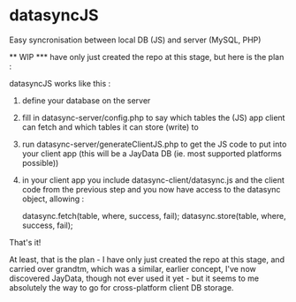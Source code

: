 datasyncJS
==========

Easy syncronisation between local DB (JS) and server (MySQL, PHP)


** WIP *** have only just created the repo at this stage, but here is the plan :


datasyncJS works like this :

1. define your database on the server
2. fill in datasync-server/config.php to say which tables the (JS) app client can fetch and which tables it can store (write) to
3. run datasync-server/generateClientJS.php to get the JS code to put into your client app (this will be a JayData DB (ie. most supported platforms possible))
4. in your client app you include datasync-client/datasync.js and the client code from the previous step and you now have access to the datasync object, allowing :
    
    datasync.fetch(table, where, success, fail);
    datasync.store(table, where, success, fail);


That's it!


At least, that is the plan - I have only just created the repo at this stage,
and carried over grandtm, which was a similar, earlier concept,
I've now discovered JayData, though not ever used it yet - but it seems to me
absolutely the way to go for cross-platform client DB storage.


